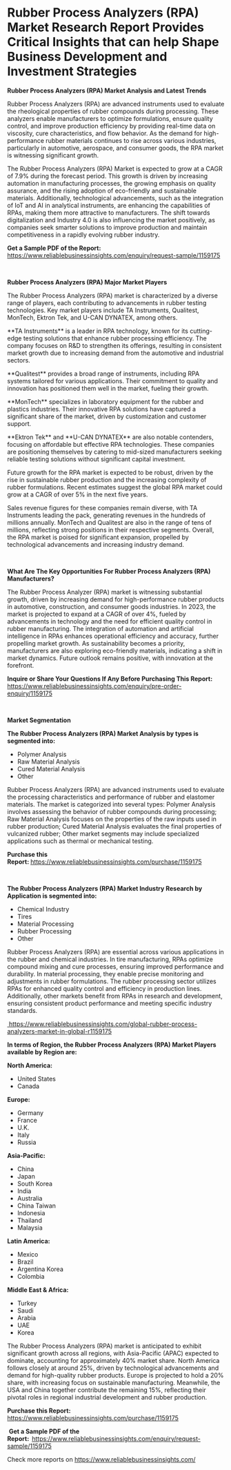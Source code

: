 <p><h1>Rubber Process Analyzers (RPA) Market Research Report Provides Critical Insights that can help Shape Business Development and Investment Strategies</h1></p><p><strong>Rubber Process Analyzers (RPA) Market Analysis and Latest Trends</strong></p>
<p><p>Rubber Process Analyzers (RPA) are advanced instruments used to evaluate the rheological properties of rubber compounds during processing. These analyzers enable manufacturers to optimize formulations, ensure quality control, and improve production efficiency by providing real-time data on viscosity, cure characteristics, and flow behavior. As the demand for high-performance rubber materials continues to rise across various industries, particularly in automotive, aerospace, and consumer goods, the RPA market is witnessing significant growth.</p><p>The Rubber Process Analyzers (RPA) Market is expected to grow at a CAGR of 7.9% during the forecast period. This growth is driven by increasing automation in manufacturing processes, the growing emphasis on quality assurance, and the rising adoption of eco-friendly and sustainable materials. Additionally, technological advancements, such as the integration of IoT and AI in analytical instruments, are enhancing the capabilities of RPAs, making them more attractive to manufacturers. The shift towards digitalization and Industry 4.0 is also influencing the market positively, as companies seek smarter solutions to improve production and maintain competitiveness in a rapidly evolving rubber industry.</p></p>
<p><strong>Get a Sample PDF of the Report:&nbsp;</strong> <a href="https://www.reliablebusinessinsights.com/enquiry/request-sample/1159175?utm_campaign=3568&utm_medium=2&utm_source=Github&utm_content=ia&utm_term=11042025&utm_id=rubber-process-analyzers-rpa">https://www.reliablebusinessinsights.com/enquiry/request-sample/1159175</a></p>
<p>&nbsp;</p>
<p><strong>Rubber Process Analyzers (RPA) Major Market Players</strong></p>
<p><p>The Rubber Process Analyzers (RPA) market is characterized by a diverse range of players, each contributing to advancements in rubber testing technologies. Key market players include TA Instruments, Qualitest, MonTech, Ektron Tek, and U-CAN DYNATEX, among others.</p><p>**TA Instruments** is a leader in RPA technology, known for its cutting-edge testing solutions that enhance rubber processing efficiency. The company focuses on R&D to strengthen its offerings, resulting in consistent market growth due to increasing demand from the automotive and industrial sectors. </p><p>**Qualitest** provides a broad range of instruments, including RPA systems tailored for various applications. Their commitment to quality and innovation has positioned them well in the market, fueling their growth.</p><p>**MonTech** specializes in laboratory equipment for the rubber and plastics industries. Their innovative RPA solutions have captured a significant share of the market, driven by customization and customer support. </p><p>**Ektron Tek** and **U-CAN DYNATEX** are also notable contenders, focusing on affordable but effective RPA technologies. These companies are positioning themselves by catering to mid-sized manufacturers seeking reliable testing solutions without significant capital investment.</p><p>Future growth for the RPA market is expected to be robust, driven by the rise in sustainable rubber production and the increasing complexity of rubber formulations. Recent estimates suggest the global RPA market could grow at a CAGR of over 5% in the next five years.</p><p>Sales revenue figures for these companies remain diverse, with TA Instruments leading the pack, generating revenues in the hundreds of millions annually. MonTech and Qualitest are also in the range of tens of millions, reflecting strong positions in their respective segments. Overall, the RPA market is poised for significant expansion, propelled by technological advancements and increasing industry demand.</p></p>
<p>&nbsp;</p>
<p><strong>What Are The Key Opportunities For Rubber Process Analyzers (RPA) Manufacturers?</strong></p>
<p><p>The Rubber Process Analyzer (RPA) market is witnessing substantial growth, driven by increasing demand for high-performance rubber products in automotive, construction, and consumer goods industries. In 2023, the market is projected to expand at a CAGR of over 4%, fueled by advancements in technology and the need for efficient quality control in rubber manufacturing. The integration of automation and artificial intelligence in RPAs enhances operational efficiency and accuracy, further propelling market growth. As sustainability becomes a priority, manufacturers are also exploring eco-friendly materials, indicating a shift in market dynamics. Future outlook remains positive, with innovation at the forefront.</p></p>
<p><strong>Inquire or Share Your Questions If Any Before Purchasing This Report:</strong> <a href="https://www.reliablebusinessinsights.com/enquiry/pre-order-enquiry/1159175?utm_campaign=3568&utm_medium=2&utm_source=Github&utm_content=ia&utm_term=11042025&utm_id=rubber-process-analyzers-rpa">https://www.reliablebusinessinsights.com/enquiry/pre-order-enquiry/1159175</a></p>
<p>&nbsp;</p>
<p><strong>Market Segmentation</strong></p>
<p><strong>The Rubber Process Analyzers (RPA) Market Analysis by types is segmented into:</strong></p>
<p><ul><li>Polymer Analysis</li><li>Raw Material Analysis</li><li>Cured Material Analysis</li><li>Other</li></ul></p>
<p><p>Rubber Process Analyzers (RPA) are advanced instruments used to evaluate the processing characteristics and performance of rubber and elastomer materials. The market is categorized into several types: Polymer Analysis involves assessing the behavior of rubber compounds during processing; Raw Material Analysis focuses on the properties of the raw inputs used in rubber production; Cured Material Analysis evaluates the final properties of vulcanized rubber; Other market segments may include specialized applications such as thermal or mechanical testing.</p></p>
<p><strong>Purchase this Report:&nbsp;</strong><a href="https://www.reliablebusinessinsights.com/purchase/1159175?utm_campaign=3568&utm_medium=2&utm_source=Github&utm_content=ia&utm_term=11042025&utm_id=rubber-process-analyzers-rpa">https://www.reliablebusinessinsights.com/purchase/1159175</a></p>
<p>&nbsp;</p>
<p><strong>The Rubber Process Analyzers (RPA) Market Industry Research by Application is segmented into:</strong></p>
<p><ul><li>Chemical Industry</li><li>Tires</li><li>Material Processing</li><li>Rubber Processing</li><li>Other</li></ul></p>
<p><p>Rubber Process Analyzers (RPA) are essential across various applications in the rubber and chemical industries. In tire manufacturing, RPAs optimize compound mixing and cure processes, ensuring improved performance and durability. In material processing, they enable precise monitoring and adjustments in rubber formulations. The rubber processing sector utilizes RPAs for enhanced quality control and efficiency in production lines. Additionally, other markets benefit from RPAs in research and development, ensuring consistent product performance and meeting specific industry standards.</p></p>
<p><a href="https://www.reliablebusinessinsights.com/global-rubber-process-analyzers-market-in-global-r1159175?utm_campaign=3568&utm_medium=2&utm_source=Github&utm_content=ia&utm_term=11042025&utm_id=rubber-process-analyzers-rpa">&nbsp;https://www.reliablebusinessinsights.com/global-rubber-process-analyzers-market-in-global-r1159175</a></p>
<p><strong>In terms of Region, the Rubber Process Analyzers (RPA) Market Players available by Region are:</strong></p>
<p>
    <p> <strong> North America: </strong>
        <ul>
            <li>United States</li>
            <li>Canada</li>
        </ul>
        </p> 
    <p> <strong> Europe: </strong>
        <ul>
            <li>Germany</li>
            <li>France</li>
            <li>U.K.</li>
            <li>Italy</li>
            <li>Russia</li>
        </ul>
        </p> 
    <p> <strong> Asia-Pacific: </strong>
        <ul>
            <li>China</li>
            <li>Japan</li>
            <li>South Korea</li>
            <li>India</li>
            <li>Australia</li>
            <li>China Taiwan</li>
            <li>Indonesia</li>
            <li>Thailand</li>
            <li>Malaysia</li>
        </ul>
        </p> 
    <p> <strong> Latin America: </strong>
        <ul>
            <li>Mexico</li>
            <li>Brazil</li>
            <li>Argentina Korea</li>
            <li>Colombia</li>
        </ul>
        </p> 
    <p> <strong> Middle East & Africa: </strong>
        <ul>
            <li>Turkey</li>
            <li>Saudi</li>
            <li>Arabia</li>
            <li>UAE</li>
            <li>Korea</li>
        </ul>
    </p>
    </p>
<p><p>The Rubber Process Analyzers (RPA) market is anticipated to exhibit significant growth across all regions, with Asia-Pacific (APAC) expected to dominate, accounting for approximately 40% market share. North America follows closely at around 25%, driven by technological advancements and demand for high-quality rubber products. Europe is projected to hold a 20% share, with increasing focus on sustainable manufacturing. Meanwhile, the USA and China together contribute the remaining 15%, reflecting their pivotal roles in regional industrial development and rubber production.</p></p>
<p><strong>Purchase this Report: </strong><a href="https://www.reliablebusinessinsights.com/purchase/1159175?utm_campaign=3568&utm_medium=2&utm_source=Github&utm_content=ia&utm_term=11042025&utm_id=rubber-process-analyzers-rpa">https://www.reliablebusinessinsights.com/purchase/1159175</a></p>
<p>&nbsp;<strong>Get a Sample PDF of the Report:&nbsp;&nbsp;</strong><a href="https://www.reliablebusinessinsights.com/enquiry/request-sample/1159175?utm_campaign=3568&utm_medium=2&utm_source=Github&utm_content=ia&utm_term=11042025&utm_id=rubber-process-analyzers-rpa">https://www.reliablebusinessinsights.com/enquiry/request-sample/1159175</a></p>
<p><strong></strong></p>
<p>Check more reports on <a href="https://www.reliablebusinessinsights.com/?utm_campaign=3568&utm_medium=2&utm_source=Github&utm_content=ia&utm_term=11042025&utm_id=rubber-process-analyzers-rpa">https://www.reliablebusinessinsights.com/</a></p>